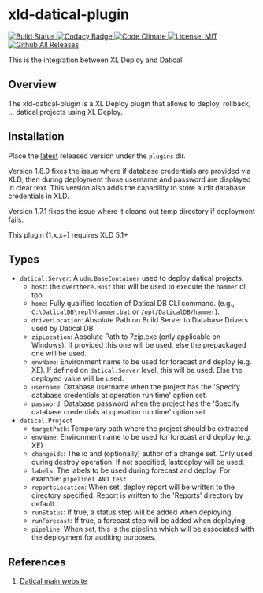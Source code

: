 # xld-datical-plugin

[![Build Status][xld-datical-plugin-travis-image] ][xld-datical-plugin-travis-url]
[![Codacy Badge][xld-datical-plugin-codacy-image] ][xld-datical-plugin-codacy-url]
[![Code Climate][xld-datical-plugin-code-climate-image] ][xld-datical-plugin-code-climate-url]
[![License: MIT][xlr-datical-plugin-license-image] ][xlr-datical-plugin-license-url]
[![Github All Releases][xld-datical-plugin-downloads-image] ]()


[xld-datical-plugin-travis-image]: https://travis-ci.org/xebialabs-community/xld-datical-plugin.svg?branch=master
[xld-datical-plugin-travis-url]: https://travis-ci.org/xebialabs-community/xld-datical-plugin
[xld-datical-plugin-codacy-image]: https://api.codacy.com/project/badge/Grade/7e66235d52e3447c890c7c2e0ea9edb4
[xld-datical-plugin-codacy-url]: https://www.codacy.com/app/joris-dewinne/xld-datical-plugin
[xld-datical-plugin-code-climate-image]: https://codeclimate.com/github/xebialabs-community/xld-datical-plugin/badges/gpa.svg
[xld-datical-plugin-code-climate-url]: https://codeclimate.com/github/xebialabs-community/xld-datical-plugin
[xlr-datical-plugin-license-image]: https://img.shields.io/badge/License-MIT-yellow.svg
[xlr-datical-plugin-license-url]: https://opensource.org/licenses/MIT
[xld-datical-plugin-downloads-image]: https://img.shields.io/github/downloads/xebialabs-community/xld-datical-plugin/total.svg


This is the integration between XL Deploy and Datical.


## Overview ##

The xld-datical-plugin is a XL Deploy plugin that allows to deploy, rollback, ... datical projects using XL Deploy.

## Installation ##

Place the [latest](https://github.com/xebialabs-community/xld-datical-plugin/releases) released version under the `plugins` dir.

Version 1.8.0 fixes the issue where if database credentials are provided via XLD, then during deployment those username and password are displayed in clear text. This version also adds the capability to store audit database credentials in XLD.

Version 1.7.1 fixes the issue where it cleans out temp directory if deployment fails.

This plugin (1.x.x+) requires XLD 5.1+

## Types ##

+ `datical.Server`: A `udm.BaseContainer` used to deploy datical projects.
    + `host`: the `overthere.Host` that will be used to execute the `hammer` cli tool
    + `home`: Fully qualified location of Datical DB CLI command. (e.g., `C:\DaticalDB\repl\hammer.bat` or `/opt/DaticalDB/hammer`).
    + `driverLocation`: Absolute Path on Build Server to Database Drivers used by Datical DB.
    + `zipLocation`: Absolute Path to 7zip.exe (only applicable on Windows). If provided this one will be used, else the prepackaged one will be used.
    + `envName`: Environment name to be used for forecast and deploy (e.g. XE). If defined on `datical.Server` level, this will be used. Else the deployed value will be used.
    + `username`: Database username when the project has the 'Specify database credentials at operation run time' option set.
    + `password`: Database password when the project has the 'Specify database credentials at operation run time' option set.
+ `datical.Project`
    + `targetPath`: Temporary path where the project should be extracted
    + `envName`: Environment name to be used for forecast and deploy (e.g. XE)
    + `changeids`: The id and (optionally) author of a change set. Only used during destroy operation. If not specified, lastdeploy will be used.
    + `labels`:  The labels to be used during forecast and deploy. For example: `pipeline1 AND test`
    + `reportsLocation`: When set, deploy report will be written to the directory specified. Report is written to the 'Reports' directory by default.
    + `runStatus`: If true, a status step will be added when deploying
    + `runForecast`: If true, a forecast step will be added when deploying
    + `pipeline`: When set, this is the pipeline which will be associated with the deployment for auditing purposes.

## References ##
1. [Datical main website](http://www.datical.com/)



